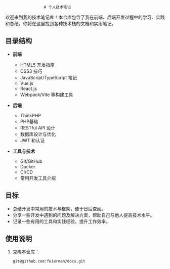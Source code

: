                      # 个人技术笔记

欢迎来到我的技术笔记库！本仓库包含了我在前端、后端开发过程中的学习、实践和总结。你将在这里找到各种技术栈的文档和实用笔记。

## 目录结构

- **前端**
  - HTML5 开发指南
  - CSS3 技巧
  - JavaScript/TypeScript 笔记
  - Vue.js
  - React.js
  - Webpack/Vite 等构建工具
  
- **后端**
  - ThinkPHP
  - PHP基础
  - RESTful API 设计
  - 数据库设计与优化
  - JWT 和认证

- **工具与技术**
  - Git/GitHub
  - Docker
  - CI/CD
  - 常用开发工具介绍

## 目标

- 总结开发中常用的技术与框架，便于日后查阅。
- 分享一些开发中遇到的问题及解决方案，帮助自己与他人提高技术水平。
- 记录一些有用的工具和实践经验，提升工作效率。

## 使用说明

1. 克隆本仓库：
   ```bash
   git@github.com:feierman/docs.git
